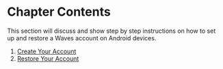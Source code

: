 # Chapter Contents

This section will discuss and show step by step instructions on how to set up and restore a Waves account on Android devices.

1. [Create Your Account](/mobile-apps/android/account-managment/creating-an-account.md)
2. [Restore Your Account](/mobile-apps/android/account-managment/restore-an-account.md)
